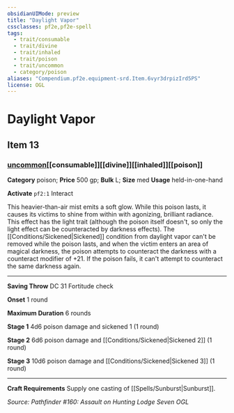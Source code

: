 ```yaml
---
obsidianUIMode: preview
title: "Daylight Vapor"
cssclasses: pf2e,pf2e-spell
tags:
  - trait/consumable
  - trait/divine
  - trait/inhaled
  - trait/poison
  - trait/uncommon
  - category/poison
aliases: "Compendium.pf2e.equipment-srd.Item.6vyr3drpizIrd5PS"
license: OGL
---
```

# Daylight Vapor
## Item 13
### [uncommon](uncommon "Uncommon Rarity Trait")[[consumable]][[divine]][[inhaled]][[poison]]

**Category** poison; 
**Price** 500 gp; 
**Bulk** L; **Size** med
**Usage** held-in-one-hand

**Activate** `pf2:1` Interact

This heavier-than-air mist emits a soft glow. While this poison lasts, it causes its victims to shine from within with agonizing, brilliant radiance. This effect has the light trait (although the poison itself doesn't, so only the light effect can be counteracted by darkness effects). The [[Conditions/Sickened|Sickened]] condition from daylight vapor can't be removed while the poison lasts, and when the victim enters an area of magical darkness, the poison attempts to counteract the darkness with a counteract modifier of +21. If the poison fails, it can't attempt to counteract the same darkness again.

* * *

**Saving Throw** DC 31 Fortitude check

**Onset** 1 round

**Maximum Duration** 6 rounds

**Stage 1** 4d6 poison damage and sickened 1 (1 round)

**Stage 2** 6d6 poison damage and [[Conditions/Sickened|Sickened 2]] (1 round)

**Stage 3** 10d6 poison damage and [[Conditions/Sickened|Sickened 3]] (1 round)

* * *

**Craft Requirements** Supply one casting of [[Spells/Sunburst|Sunburst]].

*Source: Pathfinder #160: Assault on Hunting Lodge Seven*
*OGL*
